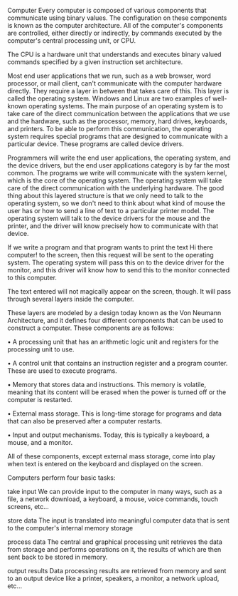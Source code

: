 Computer
Every computer is composed of various components that communicate using binary values. The configuration on these components is known as the computer architecture. All of the computer's components are controlled, either directly or indirectly, by commands executed by the computer's central processing unit, or CPU.

The CPU is a hardware unit that understands and executes binary valued commands specified by a given instruction set architecture.



Most end user applications that we run, such as a web browser, word processor, or mail client, can't communicate with the computer hardware directly. They require a layer in between that takes care of this. This layer is called the operating system. Windows and Linux are two examples of well-known operating systems. The main purpose of an operating system is to take care of the direct communication between the applications that we use and the hardware, such as the processor, memory, hard drives, keyboards, and printers. To be able to perform this communication, the operating system requires special programs that are designed to communicate with a particular device. These programs are called device drivers.

Programmers will write the end user applications, the operating system, and the device drivers, but the end user applications category is by far the most common. The programs we write will communicate with the system kernel, which is the core of the operating system. The operating system will take care of the direct communication with the underlying hardware. The good thing about this layered structure is that we only need to talk to the operating system, so we don't need to think about what kind of mouse the user has or how to send a line of text to a particular printer model. The operating system will talk to the device drivers for the mouse and the printer, and the driver will know precisely how to communicate with that device.

If we write a program and that program wants to print the text Hi there computer! to the screen, then this request will be sent to the operating system. The operating system will pass this on to the device driver for the monitor, and this driver will know how to send this to the monitor connected to this computer.

The text entered will not magically appear on the screen, though. It will pass through several layers inside the computer.

These layers are modeled by a design today known as the Von Neumann Architecture, and it defines four different components that can be used to construct a computer. These components are as follows:

• A processing unit that has an arithmetic logic unit and registers for the processing unit to use.

• A control unit that contains an instruction register and a program counter. These are used to execute programs.

• Memory that stores data and instructions. This memory is volatile, meaning that its content will be erased when the power is turned off or the computer is restarted.

• External mass storage. This is long-time storage for programs and data that can also be preserved after a computer restarts.

• Input and output mechanisms. Today, this is typically a keyboard, a mouse, and a monitor.

All of these components, except external mass storage, come into play when text is entered on the keyboard and displayed on the screen.




Computers perform four basic tasks:

take input
We can provide input to the computer in many ways, such as a file, a network download, a keyboard, a mouse, voice commands, touch screens, etc...

store data
The input is translated into meaningful computer data that is sent to the computer's internal memory storage

process data
The central and graphical processing unit retrieves the data from storage and performs operations on it, the results of which are then sent back to be stored in memory.

output results
Data processing results are retrieved from memory and sent to an output device like a printer, speakers, a monitor, a network upload, etc...
